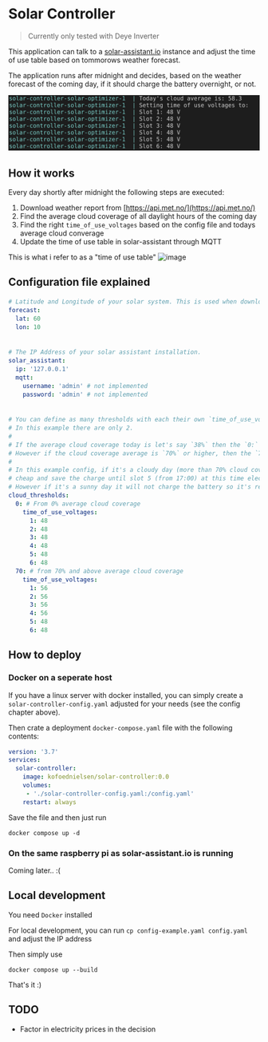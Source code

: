 # Solar Controller

> Currently only tested with Deye Inverter

This application can talk to a [solar-assistant.io](solar-assistant.io) instance and adjust the time of use table based on tommorows weather forecast.

The application runs after midnight and decides, based on the weather forecast of the coming day, if it should charge the battery overnight, or not.


<p align="center">
  <img src="/screenshot.png">
</p>

## How it works

Every day shortly after midnight the following steps are executed:

1. Download weather report from [https://api.met.no/](https://api.met.no/)
2. Find the average cloud coverage of all daylight hours of the coming day
3. Find the right `time_of_use_voltages` based on the config file and todays average cloud converage
4. Update the time of use table in solar-assistant through MQTT

This is what i refer to as a "time of use table"
![image](https://user-images.githubusercontent.com/51154775/220212642-51db6d08-9571-4e79-81bf-702c18ada20c.png)

## Configuration file explained

```yaml
# Latitude and Longitude of your solar system. This is used when downloading the weather forecast
forecast: 
  lat: 60
  lon: 10
  
  
# The IP Address of your solar assistant installation.
solar_assistant:
  ip: '127.0.0.1'
  mqtt:
    username: 'admin' # not implemented
    password: 'admin' # not implemented
    
    
# You can define as many thresholds with each their own `time_of_use_voltages` as you want.
# In this example there are only 2. 
#
# If the average cloud coverage today is let's say `38%` then the `0:` threshold table is selected.
# However if the cloud coverage average is `70%` or higher, then the `70:` table is selected.
#
# In this example config, if it's a cloudy day (more than 70% cloud coverage), the battery will charge at night when electricity is
# cheap and save the charge until slot 5 (from 17:00) at this time electricity is the most expense.
# However if it's a sunny day it will not charge the battery so it's ready to be solar charged throughout the day
cloud_thresholds:
  0: # From 0% average cloud coverage
    time_of_use_voltages:
      1: 48
      2: 48 
      3: 48
      4: 48
      5: 48
      6: 48
  70: # from 70% and above average cloud coverage
    time_of_use_voltages:
      1: 56
      2: 56
      3: 56
      4: 56
      5: 48
      6: 48
```


## How to deploy

### Docker on a seperate host

If you have a linux server with docker installed, you can simply create a `solar-controller-config.yaml` adjusted for your needs (see the config chapter above).

Then crate a deployment `docker-compose.yaml` file with the following contents:

```yaml
version: '3.7'    
services:    
  solar-controller:
    image: kofoednielsen/solar-controller:0.0
    volumes:
     - './solar-controller-config.yaml:/config.yaml'
    restart: always
```

Save the file and then just run 

```
docker compose up -d
```

### On the same raspberry pi as solar-assistant.io is running

Coming later.. :(

## Local development

You need `Docker` installed

For local development, you can run `cp config-example.yaml config.yaml` and adjust the IP address

Then simply use
```
docker compose up --build
```

That's it :)

## TODO

* Factor in electricity prices in the decision
